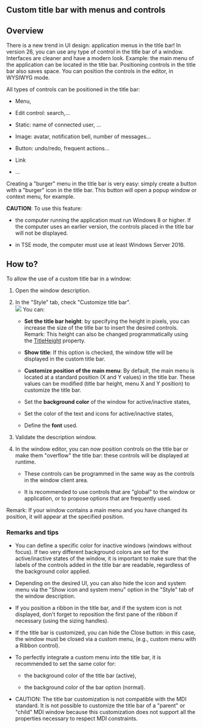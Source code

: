 
## Custom title bar with menus and controls
			

<a name="NOTE1"></a>
<a name="NOTE1_1"></a>


## Overview
<a name="overview_ELTTEXTE000148"></a>
There is a new trend in UI design: application menus in the title bar! 
In version 26, you can use any type of control in the title bar of a window. 
Interfaces are cleaner and have a modern look. Example: the main menu of the application can be located in the title bar. 
Positioning controls in the title bar also saves space. 
You can position the controls in the editor, in WYSIWYG mode. 


All types of controls can be positioned in the title bar: 

- Menu, 

- Edit control: search,... 

- Static: name of connected user, ... 

- Image: avatar, notification bell, number of messages... 

- Button: undo/redo, frequent actions... 

- Link 

- ... 




Creating a "burger" menu in the title bar is very easy: simply create a button with a "burger" icon in the title bar. This button will open a popup window or context menu, for example.

**CAUTION**: To use this feature: 

- the computer running the application must run Windows 8 or higher. If the computer uses an earlier version, the controls placed in the title bar will not be displayed.

- in TSE mode, the computer must use at least Windows Server 2016. 




<a name="NOTE2"></a>
<a name="NOTE2_1"></a>


## How to?
<a name="how_ELTTEXTE000172"></a>
To allow the use of a custom title bar in a window: 

1. Open the window description. 

2. In the "Style" tab, check "Customize title bar". <br>![](https://doc.pcsoft.fr/en-US/images/image.awp?langid=3&name=Barre_titre_personnalis%E9e%20-%20HC%20N%B0001.gif&type=thumb)
You can: 

	- **Set the title bar height**: by specifying the height in pixels, you can increase the size of the title bar to insert the desired controls. 
			Remark: This height can also be changed programmatically using the [TitleHeight](../Proprietes/1000021058.md) property.

	- **Show title**: If this option is checked, the window title will be displayed in the custom title bar.

	- **Customize position of the main menu**: By default, the main menu is located at a standard position (X and Y values) in the title bar. These values can be modified (title bar height, menu X and Y position) to customize the title bar.

	- Set the **background color** of the window for active/inactive states, 

	- Set the color of the text and icons for active/inactive states,

	- Define the **font** used. 




3. Validate the description window. 

4. In the window editor, you can now position controls on the title bar or make them "overflow" the title bar: these controls will be displayed at runtime. 

	- These controls can be programmed in the same way as the controls in the window client area.

	- It is recommended to use controls that are "global" to the window or application, or to propose options that are frequently used.







Remark: If your window contains a main menu and you have changed its position, it will appear at the specified position. 


### Remarks and tips
<a name="remarks_and_tips_ELTPARAGRAPHE000085"></a>

- You can define a specific color for inactive windows (windows without focus). If two very different background colors are set for the active/inactive states of the window, it is important to make sure that the labels of the controls added in the title bar are readable, regardless of the background color applied.

- Depending on the desired UI, you can also hide the icon and system menu via the "Show icon and system menu" option in the "Style" tab of the window description. 

- If you position a ribbon in the title bar, and if the system icon is not displayed, don't forget to reposition the first pane of the ribbon if necessary (using the sizing handles). 

- If the title bar is customized, you can hide the Close button: in this case, the window must be closed via a custom menu, (e.g., custom menu with a Ribbon control). 

- To perfectly integrate a custom menu into the title bar, it is recommended to set the same color for:

	- the background color of the title bar (active),

	- the background color of the bar option (normal).




- CAUTION: The title bar customization is not compatible with the MDI standard. It is not possible to customize the title bar of a "parent" or "child" MDI window because this customization does not support all the properties necessary to respect MDI constraints.






